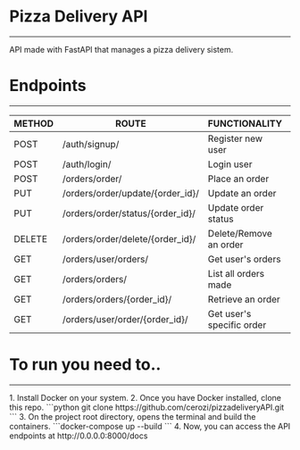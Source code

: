 # Pizza Delivery API
<hr>
API made with FastAPI that manages a pizza delivery sistem.

# Endpoints
<hr>

| METHOD	          |  ROUTE              | FUNCTIONALITY       | ACCESS              |
| ------------------- | ------------------- | ------------------- | ------------------- |
|  POST               |  /auth/signup/      | Register new user   | All users           |
|  POST               |  /auth/login/       | 	Login user        | All users           |
|  POST               |  /orders/order/     | 	Place an order    | All users           |
|  PUT                |   /orders/order/update/{order_id}/     | 	Update an order    | All users           |
|  PUT                |   /orders/order/status/{order_id}/     | 	Update order status    | Superuser         |
|  DELETE             |   /orders/order/delete/{order_id}/     | 	Delete/Remove an order    | All users         |
|  GET                |   /orders/user/orders/     | 	Get user's orders    | 	All users        |
|  GET                |   /orders/orders/     | 	List all orders made    | 	Superuser        |
|  GET                |   /orders/orders/{order_id}/     | 	Retrieve an order    | 	Superuser        |
|  GET                |   /orders/user/order/{order_id}/     | 	Get user's specific order    | 	Superuser        |


# To run you need to..
<hr>
1. Install Docker on your system.
2. Once you have Docker installed, clone this repo.
```python
git clone https://github.com/cerozi/pizzadeliveryAPI.git
```
3. On the project root directory, opens the terminal and build the containers.
```docker-compose up --build
```
4. Now, you can access the API endpoints at http://0.0.0.0:8000/docs